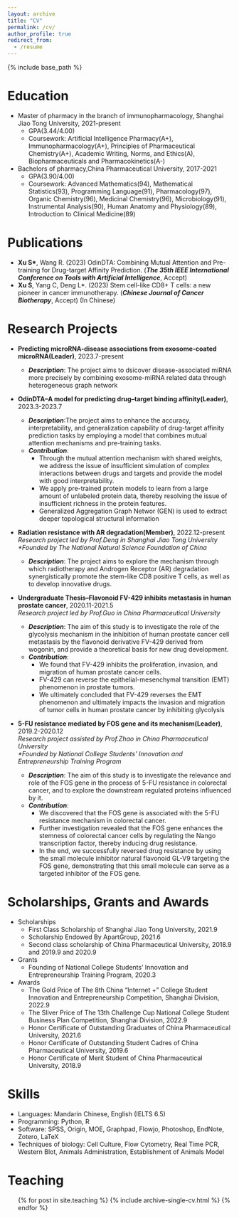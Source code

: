 ```yaml
---
layout: archive
title: "CV"
permalink: /cv/
author_profile: true
redirect_from:
  - /resume
---
```


{% include base_path %}

Education
======
* Master of pharmacy in the branch of immunopharmacology, Shanghai Jiao Tong University, 2021-present
  * GPA(3.44/4.00)
  * Coursework: Artificial Intelligence Pharmacy(A+), Immunopharmacology(A+), Principles of Pharmaceutical Chemistry(A+), Academic Writing, Norms, and   Ethics(A), Biopharmaceuticals and Pharmacokinetics(A-)
* Bachelors of pharmacy,China Pharmaceutical University, 2017-2021
  * GPA(3.90/4.00)
  * Coursework: Advanced Mathematics(94), Mathematical Statistics(93), Programming Language(91), Pharmacology(97), Organic Chemistry(96), Medicinal Chemistry(96), Microbiology(91), Instrumental Analysis(90), Human Anatomy and Physiology(89), Introduction to Clinical Medicine(89)
  
Publications
======
* __Xu S*__, Wang R. (2023) OdinDTA: Combining Mutual Attention and Pre-training for Drug-target Affinity Prediction. (_**The 35th IEEE International Conference on Tools with Artificial Intelligence**_, Accept)
* __Xu S__, Yang C, Deng L*. (2023) Stem cell-like CD8+ T cells: a new pioneer in cancer immunotherapy. (_**Chinese Journal of Cancer Biotherapy**_, Accept) (In Chinese)
    
Research Projects
======
* __Predicting microRNA-disease associations from exosome-coated microRNA(Leader)__, 2023.7-present
  * _**Description**_: The project aims to dsicover disease-associated miRNA more precisely by combining exosome-miRNA related data through heterogeneous graph network

* __OdinDTA–A model for predicting drug–target binding affinity(Leader)__, 2023.3-2023.7
  * _**Description**_:The project aims to enhance the accuracy, interpretability, and generalization capability of drug-target affinity prediction tasks by employing a model that combines mutual attention mechanisms and pre-training tasks.
  * _**Contribution**_:
    * Through the mutual attention mechanism with shared weights, we address the issue of insufficient simulation of complex interactions between drugs and targets and provide the model with good interpretability.
    * We apply pre-trained protein models to learn from a large amount of unlabeled protein data, thereby resolving the issue of insufficient richness in the protein features.
    * Generalized Aggregation Graph Networ (GEN) is used to extract deeper topological structural information
  
* __Radiation resistance with AR degradation(Member)__, 2022.12-present\
_Research project led by Prof.Deng in Shanghai Jiao Tong University_\
_*Founded by The National Natural Science Foundation of China_
  * _**Description**_: The project aims to explore the mechanism through which radiotherapy and Androgen Receptor (AR) degradation synergistically promote the stem-like CD8 positive T cells, as well as to develop innovative drugs.
   
* __Undergraduate Thesis–Flavonoid FV-429 inhibits metastasis in human prostate cancer__, 2020.11-2021.5\
_Research project led by Prof.Guo in China Pharmaceutical University_
  * _**Description**_: The aim of this study is to investigate the role of the glycolysis mechanism in the inhibition of human prostate cancer cell metastasis by the flavonoid derivative FV-429 derived from wogonin, and provide a theoretical basis for new drug development.
  * _**Contribution**_:
    * We found that FV-429 inhibits the proliferation, invasion, and migration of human prostate cancer cells.
    * FV-429 can reverse the epithelial-mesenchymal transition (EMT) phenomenon in prostate tumors.
    * We ultimately concluded that FV-429 reverses the EMT phenomenon and ultimately impacts the invasion and migration of tumor cells in human prostate cancer by inhibiting glycolysis
    
  
* __5-FU resistance mediated by FOS gene and its mechanism(Leader)__, 2019.2-2020.12\
_Research project assisted by Prof.Zhao in China Pharmaceutical University_\
_*Founded by National College Students’ Innovation and Entrepreneurship Training Program_
  * _**Description**_: The aim of this study is to investigate the relevance and role of the FOS gene in the process of 5-FU resistance in colorectal cancer, and to explore the downstream regulated proteins influenced by it.
  * _**Contribution**_:
    * We discovered that the FOS gene is associated with the 5-FU resistance mechanism in colorectal cancer.
    * Further investigation revealed that the FOS gene enhances the stemness of colorectal cancer cells by regulating the Nango transcription factor, thereby inducing drug resistance.
    * In the end, we successfully reversed drug resistance by using the small molecule inhibitor natural flavonoid GL-V9 targeting the FOS gene, demonstrating that this small molecule can serve as a targeted inhibitor of the FOS gene.

Scholarships, Grants and Awards
======
* Scholarships
  * First Class Scholarship of Shanghai Jiao Tong University, 2021.9
  * Scholarship Endowed By ApartGroup, 2021.6
  * Second class scholarship of China Pharmaceutical University, 2018.9 and 2019.9 and 2020.9
* Grants
  * Founding of National College Students’ Innovation and Entrepreneurship Training Program, 2020.3
* Awards
  * The Gold Price of The 8th China “Internet +” College Student Innovation and Entrepreneurship Competition,
Shanghai Division, 2022.9
  * The Sliver Price of The 13th Challenge Cup National College Student Business Plan Competition, Shanghai
Division, 2022.9
  * Honor Certificate of Outstanding Graduates of China Pharmaceutical University, 2021.6
  * Honor Certificate of Outstanding Student Cadres of China Pharmaceutical University, 2019.6
  * Honor Certificate of Merit Student of China Pharmaceutical University, 2018.9

Skills
======
* Languages: Mandarin Chinese, English (IELTS 6.5)
* Programming: Python, R
* Software: SPSS, Origin, MOE, Graphpad, Flowjo, Photoshop, EndNote, Zotero, LaTeX
* Techniques of biology: Cell Culture, Flow Cytometry, Real Time PCR, Western Blot, Animals Administration, Establishment of Animals Model
   
Teaching
======
  <ul>{% for post in site.teaching %}
    {% include archive-single-cv.html %}
  {% endfor %}</ul>
  
 
